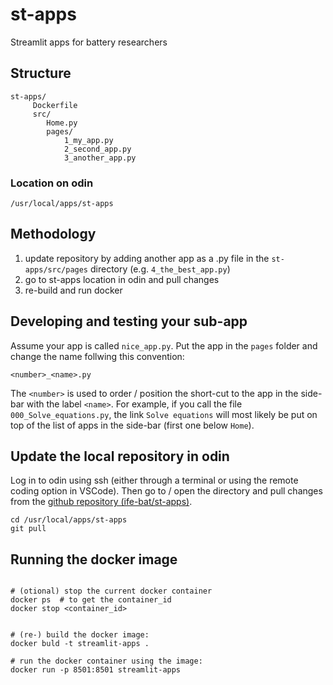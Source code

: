 # st-apps

Streamlit apps for battery researchers

## Structure

```shell
st-apps/
     Dockerfile
     src/
        Home.py
        pages/
            1_my_app.py
            2_second_app.py
            3_another_app.py
```

### Location on odin

`/usr/local/apps/st-apps`

## Methodology

1. update repository by adding another app as a .py file in the `st-apps/src/pages` directory (e.g. `4_the_best_app.py`)
2. go to st-apps location in odin and pull changes
3. re-build and run docker


## Developing and testing your sub-app

Assume your app is called `nice_app.py`. Put the app in the `pages` folder and change the name follwing this convention:

`<number>_<name>.py`

The `<number>` is used to order / position the short-cut to the app in the side-bar with the label `<name>`. For example,
if you call the file `000_Solve_equations.py`, the link `Solve equations` will most likely be put on top of the 
list of apps in the side-bar (first one below `Home`). 

## Update the local repository in odin

Log in to odin using ssh (either through a terminal or using the remote coding option in VSCode). Then go to / open
the directory and pull changes from the [github repository (ife-bat/st-apps)](https://github.com/ife-bat/st-apps.git).

```shell
cd /usr/local/apps/st-apps
git pull 
```


## Running the docker image

```shell

# (otional) stop the current docker container
docker ps  # to get the container_id
docker stop <container_id>


# (re-) build the docker image:
docker buld -t streamlit-apps .

# run the docker container using the image:
docker run -p 8501:8501 streamlit-apps

```
